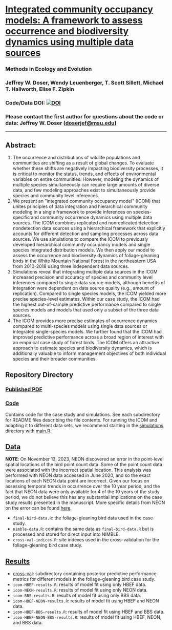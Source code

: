 # [Integrated community occupancy models: A framework to assess occurrence and biodiversity dynamics using multiple data sources](https://besjournals.onlinelibrary.wiley.com/doi/abs/10.1111/2041-210X.13811)

### Methods in Ecology and Evolution

### Jeffrey W. Doser, Wendy Leuenberger, T. Scott Sillett, Michael T. Hallworth, Elise F. Zipkin

### Code/Data DOI: [![DOI](https://zenodo.org/badge/DOI/10.5281/zenodo.5883950.svg)](https://doi.org/10.5281/zenodo.5883950)

### Please contact the first author for questions about the code or data: Jeffrey W. Doser (doserjef@msu.edu)
__________________________________________________________________________________________________________________________________________

## Abstract:
1. The occurrence and distributions of wildlife populations and communities are shifting as a result of global changes. To evaluate whether these shifts are negatively impacting biodiversity processes, it is critical to monitor the status, trends, and effects of environmental variables on entire communities. However, modeling the dynamics of multiple species simultaneously can require large amounts of diverse data, and few modeling approaches exist to simultaneously provide species and community level inferences.
2. We present an "integrated community occupancy model" (ICOM) that unites principles of data integration and hierarchical community modeling in a single framework to provide inferences on species-specific and community occurrence dynamics using multiple data sources. The ICOM combines replicated and nonreplicated detection-nondetection data sources using a hierarchical framework that explicitly accounts for different detection and sampling processes across data sources. We use simulations to compare the ICOM to previously developed hierarchical community occupancy models and single species integrated distribution models. We then apply our model to assess the occurrence and biodiversity dynamics of foliage-gleaning birds in the White Mountain National Forest in the northeastern USA from 2010-2018 using three independent data sources.
3. Simulations reveal that integrating multiple data sources in the ICOM increased precision and accuracy of species and community level inferences compared to single data source models, although benefits of integration were dependent on data source quality (e.g., amount of replication). Compared to single species models, the ICOM yielded more precise species-level estimates. Within our case study, the ICOM had the highest out-of-sample predictive performance compared to single species models and models that used only a subset of the three data sources. 
4. The ICOM provides more precise estimates of occurrence dynamics compared to multi-species models using single data sources or integrated single-species models. We further found that the ICOM had improved predictive performance across a broad region of interest with an empirical case study of forest birds. The ICOM offers an attractive approach to estimate species and biodiversity dynamics, which is additionally valuable to inform management objectives of both individual species and their broader communities.


## Repository Directory

### [Published PDF](Doser_etal_2022_MEE_ICOM.pdf)

### [Code](./code)

Contains code for the case study and simulations. See each subdirectory for README files describing the file contents. For running the ICOM and adapting it to different data sets, we recommend starting in the [simulations](./code/simulations) directory with [main.R](./code/simulations/main.R). 

## [Data](./data)

**NOTE**: On November 13, 2023, NEON discovered an error in the point-level spatial locations of the bird point count data. Some of the point count data were associated with the incorrect spatial location. This analysis was performed with NEON data accessed in June 2020, and so the exact locations of each NEON data point are incorrect. Given our focus on assessing temporal trends in occurrence over the 10 year period, and the fact that NEON data were only available for 4 of the 10 years of the study period, we do not believe this has any substantial implications on the case study results presented in the manuscript. More specific details from NEON on the error can be found [here](https://www.neonscience.org/impact/observatory-blog/bird-point-ids-within-grids-were-transposed-resulting-inaccurate-point).

+ `final-bird-data.R`: the foliage-gleaning bird data used in the case study.
+ `nimble-data.R`: contains the same data as `final-bird-data.R` but is processed and stored for direct input into NIMBLE. 
+ `cross-val-indices.R`: site indexes used in the cross-validation for the foliage-gleaning bird case study.

## [Results](./results)

+ [cross-val](./results/cross-val): subdirectory containing posterior predictive performance metrics for different models in the foliage-gleaning bird case study. 
+ `icom-HBEF-results.R`: results of model fit using only HBEF data. 
+ `icom-NEON-results.R`: results of model fit using only NEON data. 
+ `icom-BBS-results.R`: results of model fit using only BBS data. 
+ `icom-HBEF-NEON-results.R`: results of model fit using HBEF and NEON data. 
+ `icom-HBEF-BBS-results.R`: results of model fit using HBEF and BBS data. 
+ `icom-HBEF-NEON-BBS-results.R`: results of model fit using HBEF, NEON, and BBS data. 

